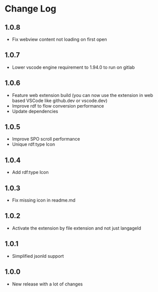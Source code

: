 # Change Log

## 1.0.8
- Fix webview content not loading on first open

## 1.0.7
- Lower vscode engine requirement to 1.94.0 to run on gitlab

## 1.0.6
- Feature web extension build (you can now use the extension in web based VSCode like github.dev or vscode.dev)
- Improve rdf to flow conversion performance
- Update dependencies

## 1.0.5
- Improve SPO scroll performance
- Unique rdf:type Icon

## 1.0.4
- Add rdf:type Icon

## 1.0.3
- Fix missing icon in readme.md

## 1.0.2
- Activate the extension by file extension and not just langageId 

## 1.0.1
- Simplified jsonld support

## 1.0.0
- New release with a lot of changes
